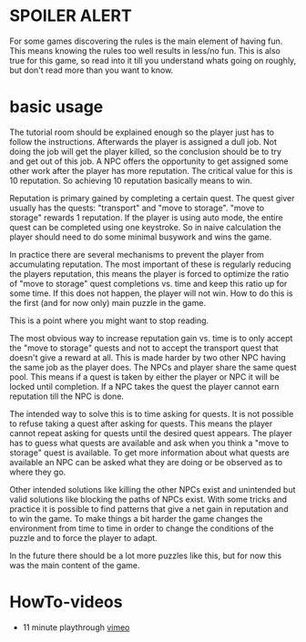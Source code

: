 # SPOILER ALERT

For some games discovering the rules is the main element of having fun. This means knowing the rules too well results in less/no fun. This is also true for this game, so read into it till you understand whats going on roughly, but don't read more than you want to know.

# basic usage
The tutorial room should be explained enough so the player just has to follow the instructions. Afterwards the player is assigned a dull job. Not doing the job will get the player killed, so the conclusion should be to try and get out of this job. A NPC offers the opportunity to get assigned some other work after the player has more reputation. The critical value for this is 10 reputation. So achieving 10 reputation basically means to win.

Reputation is primary gained by completing a certain quest. The quest giver usually has the quests: "transport" and "move to storage". "move to storage" rewards 1 reputation. If the player is using auto mode, the entire quest can be completed using one keystroke. So in naive calculation the player should need to do some minimal busywork and wins the game.

In practice there are several mechanisms to prevent the player from accumulating reputation. The most important of these is regularly reducing the players reputation, this means the player is forced to optimize the ratio of "move to storage" quest completions vs. time and keep this ratio up for some time. If this does not happen, the player will not win. How to do this is the first (and for now only) main puzzle in the game.

This is a point where you might want to stop reading.

The most obvious way to increase reputation gain vs. time is to only accept the "move to storage" quests and not to accept the transport quest that doesn't give a reward at all. This is made harder by two other NPC having the same job as the player does. The NPCs and player share the same quest pool. This means if a quest is taken by either the player or NPC it will be locked until completion. If a NPC takes the quest the player cannot earn reputation till the NPC is done.

The intended way to solve this is to time asking for quests. It is not possible to refuse taking a quest after asking for quests. This means the player cannot repeat asking for quests until the desired quest appears. The player has to guess what quests are available and ask when you think a "move to storage" quest is available. To get more information about what quests are available an NPC can be asked what they are doing or be observed as to where they go.

Other intended solutions like killing the other NPCs exist and unintended but valid solutions like blocking the paths of NPCs exist. With some tricks and practice it is possible to find patterns that give a net gain in reputation and to win the game. To make things a bit harder the game changes the environment from time to time in order to change the conditions of the puzzle and to force the player to adapt.

In the future there should be a lot more puzzles like this, but for now this was the main content of the game.

# HowTo-videos
* 11 minute playthrough [vimeo](https://vimeo.com/302591139)
